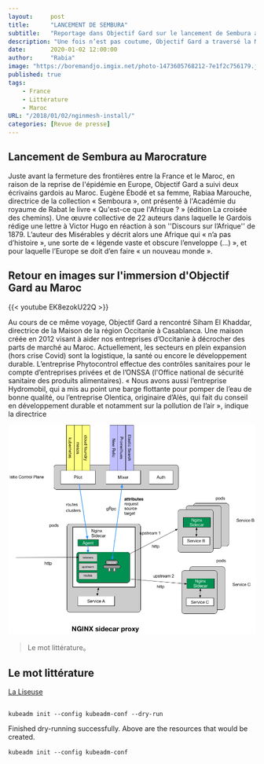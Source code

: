 ```yaml
---
layout:     post 
title:      "LANCEMENT DE SEMBURA"
subtitle:   "Reportage dans Objectif Gard sur le lancement de Sembura au Maroc, par Coralie Mollaret"
description: "Une fois n’est pas coutume, Objectif Gard a traversé la Méditerranée direction le Maroc. Votre journal a suivi deux écrivains résidant dans le Gard : Eugène Ébodé et sa femme, Rabiaa Marouche, directrice de la collection « Semboura ». Un voyage qui a permis également de découvrir la Maison de la région Occitanie à Casablanca, la seule du continent africain. "
date:       2020-01-02 12:00:00
author:     "Rabia"
image: "https://boremandjo.imgix.net/photo-1473605768212-7e1f2c756179.jpg"
published: true
tags:
    - France 
    - Littérature
    - Maroc
URL: "/2018/01/02/nginmesh-install/"
categories: [Revue de presse]
---
```


## Lancement de Sembura au Marocrature

Juste avant la fermeture des frontières entre la France et le Maroc, en raison de la reprise de l'épidémie en Europe, Objectif Gard a suivi deux écrivains gardois au Maroc. Eugène Ébodé et sa femme, Rabiaa Marouche, directrice de la collection « Semboura », ont présenté à l'Académie du royaume de Rabat le livre « Qu'est-ce que l'Afrique ? » (édition La croisée des chemins). Une œuvre collective de 22 auteurs dans laquelle le Gardois rédige une lettre à Victor Hugo en réaction à son ''Discours sur l’Afrique'' de 1879. L’auteur des Misérables y décrit alors une Afrique qui « n’a pas d’histoire », une sorte de « légende vaste et obscure l’enveloppe (…) », et pour laquelle l’Europe se doit d’en faire « un nouveau monde ». 

## Retour en images sur l'immersion d'Objectif Gard au Maroc

{{< youtube EK8ezokU22Q >}}

Au cours de ce même voyage, Objectif Gard a rencontré Siham El Khaddar, directrice de la Maison de la région Occitanie à Casablanca. Une maison créée en 2012 visant à aider nos entreprises d’Occitanie à décrocher des parts de marché au Maroc. Actuellement, les secteurs en plein expansion (hors crise Covid) sont la logistique, la santé ou encore le développement durable. L’entreprise Phytocontrol effectue des contrôles sanitaires pour le compte d’entreprises privées et de l’ONSSA (l'Office national de sécurité sanitaire des produits alimentaires). « Nous avons aussi l’entreprise Hydromobil, qui a mis au point une barge flottante pour pomper de l’eau de bonne qualité, ou l’entreprise Olentica, originaire d’Alès, qui fait du conseil en développement durable et notamment sur la pollution de l’air », indique la directrice

<!--more-->
![Nginmesh sidecar proxy](https://raw.githubusercontent.com/nginmesh/nginmesh/master/images/nginx_sidecar.png)

> Le mot littérature。

## Le mot littérature



[La Liseuse](https://fr.wikipedia.org/wiki/Jean-Honor%C3%A9_Fragonard)



```

```



```
kubeadm init --config kubeadm-conf --dry-run
```
Finished dry-running successfully. Above are the resources that would be created.

```
kubeadm init --config kubeadm-conf
```


```